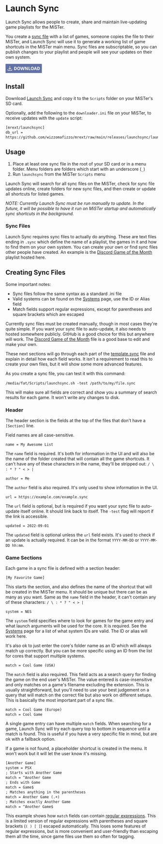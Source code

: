 # Launch Sync

Launch Sync allows people to create, share and maintain live-updating game playlists for the MiSTer.

You create a [sync file](#sync-files) with a list of games, someone copies the file to their MiSTer, and Launch Sync will use it to generate a working list of game shortcuts in the MiSTer main menu. Sync files are subscriptable, so you can publish changes to your playlist and people will see your updates on their own system.

[![Download Launch Sync](download.png "Download Launch Sync")](https://github.com/wizzomafizzo/mrext/raw/main/releases/launchsync/launchsync.sh)

## Install

Download [Launch Sync](https://github.com/wizzomafizzo/mrext/raw/main/releases/launchsync/launchsync.sh) and copy it to the `Scripts` folder on your MiSTer's SD card.

Optionally, add the following to the `downloader.ini` file on your MiSTer, to receive updates with the `update` script:
```
[mrext/launchsync]
db_url = https://github.com/wizzomafizzo/mrext/raw/main/releases/launchsync/launchsync.json
```

## Usage

1. Place at least one sync file in the root of your SD card or in a menu folder. Menu folders are folders which start with an underscore (`_`)
2. Run `launchsync` from the MiSTer `Scripts` menu

Launch Sync will search for all sync files on the MiSTer, check for sync file updates online, create folders for new sync files, and then create or update all shortcuts for listed games.

*NOTE: Currently Launch Sync must be run manually to update. In the future, it will be possible to have it run on MiSTer startup and automatically sync shortcuts in the background.*

### Sync Files

Launch Sync requires sync files to actually do anything. These are text files ending in `.sync` which define the name of a playlist, the games in it and how to find them on your own system. You can create your own or find sync files other people have created. An example is the [Discord Game of the Month](https://github.com/wizzomafizzo/mrext/raw/main/releases/launchsync/examples/Discord%20Game%20of%20the%20Month.sync) playlist hosted here.

## Creating Sync Files

Some important notes:

- Sync files follow the same syntax as a standard .ini file
- Valid systems can be found on the [Systems](https://github.com/wizzomafizzo/mrext/blob/main/docs/systems.md) page, use the ID or Alias field
- Match fields support regular expressions, except for parentheses and square brackets which are escaped

Currently sync files must be created manually, though in most cases they're quite simple. If you want your sync file to auto-update, it also needs to hosted somewhere publicly. GitHub is a good choice for this but anywhere will work. The [Discord Game of the Month](https://github.com/wizzomafizzo/mrext/raw/main/releases/launchsync/examples/Discord%20Game%20of%20the%20Month.sync) file is a good base to edit and make your own.

These next sections will go through each part of the [template.sync](https://github.com/wizzomafizzo/mrext/raw/main/releases/launchsync/examples/template.sync) file and explain in detail how each field works. It isn't a requirement to read this to create your own files, but it will show some more advanced features.

As you create a sync file, you can test it with this command:

`/media/fat/Scripts/launchsync.sh -test /path/to/my/file.sync`

This will make sure all fields are correct and show you a summary of search results for each game. It won't write any changes to disk.

### Header

The header section is the fields at the top of the files that don't have a `[Section]` line.

Field names are all case-sensitive.

```
name = My Awesome List
```

The `name` field is required. It's both for information in the UI and will also be the name of the folder created that will contain all the game shortcuts. It can't have any of these characters in the name, they'll be stripped out: `/ \ : * ? " < > |`

```
author = Me
```

The `author` field is also required. It's only used to show information in the UI.

```
url = https://example.com/example.sync
```

The `url` field is optional, but is required if you want your sync file to auto-update itself online. It should link back to itself. The `-test` flag will report if the link is accessible.

```
updated = 2022-09-01
```

The `updated` field is optional unless the `url` field exists. It's used to check if an update is actually required. It can be in the format `YYYY-MM-DD` or `YYYY-MM-DD hh:mm`.

### Game Sections

Each game in a sync file is defined with a section header:

```
[My Favorite Game]
```

This starts the section, and also defines the name of the shortcut that will be created in the MiSTer menu. It should be unique but there can be as many as you want. Same as the `name` field in the header, it can't contain any of these characters: `/ \ : * ? " < > |`

```
system = NES
```

The `system` field specifies where to look for games for the game entry and what launch arguments will be used for the core. It is required. See the [Systems](https://github.com/wizzomafizzo/mrext/blob/main/docs/systems.md) page for a list of what system IDs are valid. The ID or alias will work here.

It's also ok to just enter the core's folder name as an ID which will always match up correctly. But you can be more specific using an ID from the list for cores that support multiple systems.

```
match = Cool Game (USA)
```

The `match` field is also required. This field acts as a search query for finding the game on the end user's MiSTer. The value entered is case-insensitive and only matches on a game's filename excluding the extension. This is usually straightforward, but you'll need to use your best judgement on a query that will match on the correct file but also work on different setups. This is basically the most important part of a sync file.

```
match = Cool Game (Europe)
match = Cool Game
```

A single game entry can have multiple `match` fields. When searching for a game, Launch Sync will try each query top to bottom in sequence until a match is found. This is useful if you have a very specific file in mind, but are ok with a fallback option.

If a game is not found, a placeholder shortcut is created in the menu. It won't work but it will let the user know it's missing.

```
[Another Game]
system = PSX
; Starts with Another Game
match = ^Another Game
; Ends with Game
match = Game$
; Matches anything in the parentheses
match = Another Game (.+)
; Matches exactly Another Game
match = ^Another Game$
```

This example shows how `match` fields can contain [regular expressions](https://quickref.me/regex). This is a limited version of regular expressions with parentheses and square brackets (`( ) [ ]`) escaped automatically. This loses some features of regular expressions, but is more convenient and user-friendly than escaping them all the time, since game files use them so often for tagging.